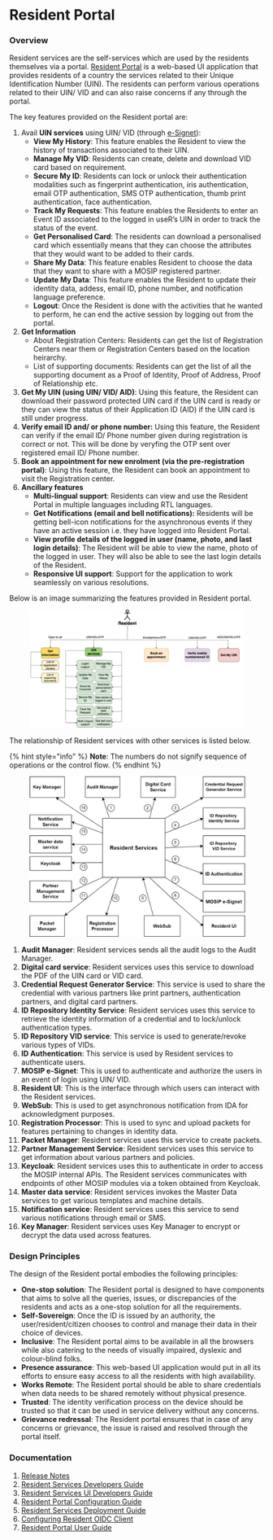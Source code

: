 # Resident Portal

### Overview

Resident services are the self-services which are used by the residents themselves via a portal. [Resident Portal](https://docs.mosip.io/1.2.0/modules/resident-services/resident-portal-user-guide) is a web-based UI application that provides residents of a country the services related to their Unique Identification Number (UIN). The residents can perform various operations related to their UIN/ VID and can also raise concerns if any through the portal.

The key features provided on the Resident portal are:

1. Avail **UIN services** using UIN/ VID (through [e-Signet](https://docs.esignet.io/)):
   * **View My History**: This feature enables the Resident to view the history of transactions associated to their UIN.
   * **Manage My VID**: Residents can create, delete and download VID card based on requirement.
   * **Secure My ID**: Residents can lock or unlock their authentication modalities such as fingerprint authentication, iris authentication, email OTP authentication, SMS OTP authentication, thumb print authentication, face authentication.
   * **Track My Requests**: This feature enables the Residents to enter an Event ID associated to the logged in useR’s UIN in order to track the status of the event.
   * **Get Personalised Card**: The residents can download a personalised card which essentially means that they can choose the attributes that they would want to be added to their cards.
   * **Share My Data**: This feature enables Resident to choose the data that they want to share with a MOSIP registered partner.
   * **Update My Data**: This feature enables the Resident to update their identity data, addess, email ID, phone number, and notification language preference.
   * **Logout**: Once the Resident is done with the activities that he wanted to perform, he can end the active session by logging out from the portal.
2. **Get Information**
   * About Registration Centers: Residents can get the list of Registration Centers near them or Registration Centers based on the location heirarchy.
   * List of supporting documents: Residents can get the list of all the supporting document as a Proof of Identity, Proof of Address, Proof of Relationship etc.
3. **Get My UIN (using UIN/ VID/ AID)**: Using this feature, the Resident can download their password protected UIN card if the UIN card is ready or they can view the status of their Application ID (AID) if the UIN card is still under progress.
4. **Verify email ID and/ or phone number:** Using this feature, the Resident can verify if the email ID/ Phone number given during registration is correct or not. This will be done by veryfing the OTP sent over registered email ID/ Phone number.
5. **Book an appointment for new enrolment (via the pre-registration portal)**: Using this feature, the Resident can book an appointment to visit the Registration center.
6. **Ancillary features**
   * **Multi-lingual support**: Residents can view and use the Resident Portal in multiple languages including RTL languages.
   * **Get Notifications (email and bell notifications):** Residents will be getting bell-icon notifications for the asynchronous events if they have an active session i.e. they have logged into Resident Portal.
   * **View profile details of the logged in user (name, photo, and last login details)**: The Resident will be able to view the name, photo of the logged in user. They will also be able to see the last login details of the Resident.
   * **Responsive UI support**: Support for the application to work seamlessly on various resolutions.

Below is an image summarizing the features provided in Resident portal.

<figure><img src=".gitbook/assets/rp-1.png" alt=""><figcaption></figcaption></figure>



The relationship of Resident services with other services is listed below.

{% hint style="info" %}
**Note**: The numbers do not signify sequence of operations or the control flow.
{% endhint %}



<figure><img src=".gitbook/assets/rp-2.png" alt=""><figcaption></figcaption></figure>



1. **Audit Manager**: Resident services sends all the audit logs to the Audit Manager.
2. **Digital card service**: Resident services uses this service to download the PDF of the UIN card or VID card.
3. **Credential Request Generator Service**: This service is used to share the credential with various partners like print partners, authentication partners, and digital card partners.
4. **ID Repository Identity Service**: Resident services uses this service to retrieve the identity information of a credential and to lock/unlock authentication types.
5. **ID Repository VID service**: This service is used to generate/revoke various types of VIDs.
6. **ID Authentication**: This service is used by Resident services to authenticate users.
7. **MOSIP e-Signet**: This is used to authenticate and authorize the users in an event of login using UIN/ VID.
8. **Resident UI**: This is the interface through which users can interact with the Resident services.
9. **WebSub**: This is used to get asynchronous notification from IDA for acknowledgment purposes.
10. **Registration Processor**: This is used to sync and upload packets for features pertaining to changes in identity data.
11. **Packet Manager**: Resident services uses this service to create packets.
12. **Partner Management Service**: Resident services uses this service to get information about various partners and policies.
13. **Keycloak**: Resident services uses this to authenticate in order to access the MOSIP internal APIs. The Resident services communicates with endpoints of other MOSIP modules via a token obtained from Keycloak.
14. **Master data service**: Resident services invokes the Master Data services to get various templates and machine details.
15. **Notification service**: Resident services uses this service to send various notifications through email or SMS.
16. **Key Manager**: Resident services uses Key Manager to encrypt or decrypt the data used across features.

### Design Principles

The design of the Resident portal embodies the following principles:

* **One-stop solution**: The Resident portal is designed to have components that aims to solve all the queries, issues, or discrepancies of the residents and acts as a one-stop solution for all the requirements.
* **Self-Sovereign**: Once the ID is issued by an authority, the user/resident/citizen chooses to control and manage their data in their choice of devices.
* **Inclusive**: The Resident portal aims to be available in all the browsers while also catering to the needs of visually impaired, dyslexic and colour-blind folks.
* **Presence assurance**: This web-based UI application would put in all its efforts to ensure easy access to all the residents with high availability.
* **Works Remote**: The Resident portal should be able to share credentials when data needs to be shared remotely without physical presence.
* **Trusted**: The identity verification process on the device should be trusted so that it can be used in service delivery without any concerns.
* **Grievance redressal**: The Resident portal ensures that in case of any concerns or grievance, the issue is raised and resolved through the portal itself.

### Documentation

1. [Release Notes](https://docs.mosip.io/1.2.0/releases/release-notes-resident-portal-dp1)
2. [Resident Services Developers Guide](https://docs.mosip.io/1.2.0/modules/resident-services/resident-services-developer-guide)
3. [Resident Services UI Developers Guide](https://docs.mosip.io/1.2.0/modules/resident-services/resident-services-ui-developer-guide)
4. [Resident Portal Configuration Guide](https://docs.mosip.io/1.2.0/modules/resident-services/resident-portal-configuration-guide)
5. [Resident Services Deployment Guide](https://docs.mosip.io/1.2.0/modules/resident-services/resident-services-deployment-guide)
6. [Configuring Resident OIDC Client](https://docs.mosip.io/1.2.0/modules/resident-services/resident-services-configure-resident-oidc-client)
7. [Resident Portal User Guide](https://docs.mosip.io/1.2.0/modules/resident-services/resident-portal-user-guide)
